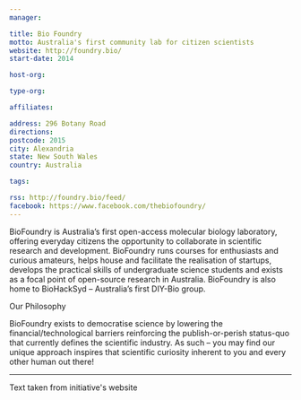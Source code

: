 ```yaml
---
manager:

title: Bio Foundry
motto: Australia's first community lab for citizen scientists
website: http://foundry.bio/
start-date: 2014

host-org:

type-org:

affiliates:

address: 296 Botany Road
directions:
postcode: 2015
city: Alexandria
state: New South Wales
country: Australia

tags:

rss: http://foundry.bio/feed/
facebook: https://www.facebook.com/thebiofoundry/
---
```


BioFoundry is Australia’s first open-access molecular biology laboratory, offering everyday citizens the opportunity to collaborate in scientific research and development. BioFoundry runs courses for enthusiasts and curious amateurs, helps house and facilitate the realisation of startups, develops the practical skills of undergraduate science students and exists as a focal point of open-source research in Australia. BioFoundry is also home to BioHackSyd – Australia’s first DIY-Bio group.

Our Philosophy

BioFoundry exists to democratise science by lowering the financial/technological barriers reinforcing the publish-or-perish status-quo that currently defines the scientific industry. As such – you may find our unique approach inspires that scientific curiosity inherent to you and every other human out there!

---
Text taken from initiative's website
